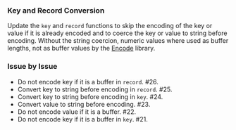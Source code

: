 ### Key and Record Conversion

Update the `key` and `record` functions to skip the encoding of the key or value
if it is already encoded and to coerce the key or value to string before
encoding. Without the string coercion, numeric values where used as buffer
lengths, not as buffer values by the [Encode](https://github.com/bigeasy/encode)
library.

### Issue by Issue

 * Do not encode key if it is a buffer in `record`. #26.
 * Convert key to string before encoding in `record`. #25.
 * Convert key to string before encoding in `key`. #24.
 * Convert value to string before encoding. #23.
 * Do not encode value if it is a buffer. #22.
 * Do not encode key if it is a buffer in `key`. #21.
